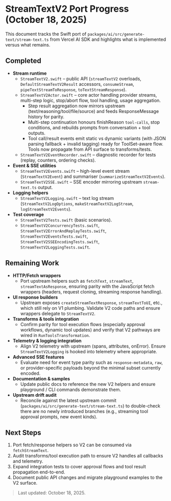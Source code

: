 # StreamTextV2 Port Progress (October 18, 2025)

This document tracks the Swift port of `packages/ai/src/generate-text/stream-text.ts` from Vercel AI SDK and highlights what is implemented versus what remains.

## Completed
- **Stream runtime**  
  - `StreamTextV2.swift` – public API (`streamTextV2` overloads, `DefaultStreamTextV2Result` accessors, `consumeStream`, `pipeTextStreamToResponse`, `toTextStreamResponse`).  
  - `StreamTextV2Actor.swift` – core actor handling provider streams, multi-step logic, stop/abort flow, tool handling, usage aggregation.  
    - Step result aggregation now mirrors upstream (text/reasoning/tool/file/source) and feeds ResponseMessage history for parity.
    - Multi-step continuation honours finishReason `tool-calls`, stop conditions, and rebuilds prompts from conversation + tool outputs.
    - Tool call/result events emit static vs dynamic variants (with JSON parsing fallback + invalid tagging) ready for ToolSet-aware flow. Tools now propagate from API surface to transforms/tests.
  - `StreamTextV2EventRecorder.swift` – diagnostic recorder for tests (replay, counters, ordering checks).
- **Event & SSE utilities**  
  - `StreamTextV2Events.swift` – high-level event stream (`StreamTextV2Event`) and summariser (`summarizeStreamTextV2Events`).  
  - `StreamTextV2SSE.swift` – SSE encoder mirroring upstream `stream-text.ts` output.  
- **Logging helpers**  
  - `StreamTextV2Logging.swift` – text log stream (`StreamTextV2LogOptions`, `makeStreamTextV2LogStream`, `logStreamTextV2Events`).
- **Test coverage**  
  - `StreamTextV2Tests.swift` (basic scenarios).  
  - `StreamTextV2ConcurrencyTests.swift`, `StreamTextV2ErrorAndReplayTests.swift`, `StreamTextV2EventsTests.swift`, `StreamTextV2SSEEncodingTests.swift`, `StreamTextV2LoggingTests.swift`.

## Remaining Work
- **HTTP/Fetch wrappers**  
  - Port upstream helpers such as `fetchText`, `streamText`, `streamTextAsResponse`, ensuring parity with the JavaScript fetch wrappers (headers, request cloning, streaming response handling).
- **UI response builders**  
  - Upstream exposes `createStreamTextResponse`, `streamTextToUI`, etc., which still rely on V1 plumbing. Validate V2 code paths and ensure wrappers delegate to `StreamTextV2`.
- **Transforms & tools integration**  
  - Confirm parity for tool execution flows (especially approval workflows, dynamic tool updates) and verify that V2 pathways are wired in `RunToolsTransformation`.
- **Telemetry & logging integration**  
  - Align V2 telemetry with upstream (spans, attributes, onError). Ensure `StreamTextV2Logging` is hooked into telemetry where appropriate.
- **Advanced SSE features**  
  - Evaluate need for event type parity such as `response-metadata`, `raw`, or provider-specific payloads beyond the minimal subset currently encoded.
- **Documentation & samples**  
  - Update public docs to reference the new V2 helpers and ensure playground / CLI commands demonstrate them.
- **Upstream drift audit**  
  - Reconcile against the latest upstream commit (`packages/ai/src/generate-text/stream-text.ts`) to double-check there are no newly introduced branches (e.g., streaming tool approval prompts, new event kinds).

## Next Steps
1. Port fetch/response helpers so V2 can be consumed via `fetchStreamText`.
2. Audit transforms/tool execution path to ensure V2 handles all callbacks and telemetry.
3. Expand integration tests to cover approval flows and tool result propagation end-to-end.
4. Document public API changes and migrate playground examples to the V2 surface.

> Last updated: October 18, 2025.
